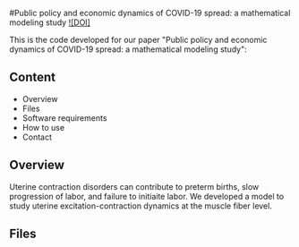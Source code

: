 #Public policy and economic dynamics of COVID-19 spread: a mathematical modeling study
[![DOI]](https://www.medrxiv.org/content/10.1101/2020.04.13.20062802v2)

This is the code developed for our paper "Public policy and economic dynamics of COVID-19 spread: a mathematical modeling study":

## Content
* Overview
* Files
* Software requirements
* How to use
* Contact

## Overview

Uterine contraction disorders can contribute to preterm births, slow progression of labor, and failure to initiaite labor. We developed a model to study uterine excitation-contraction dynamics at the muscle fiber level.

## Files
